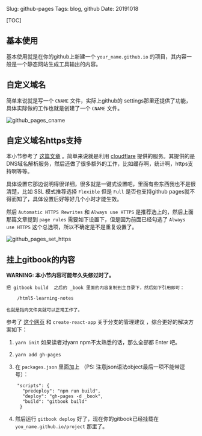 Slug: github-pages
Tags: blog, github
Date: 20191018

[TOC]

## 基本使用

基本使用就是在你的github上新建一个 `your_name.github.io` 的项目，其内容一般是一个静态网站生成工具输出的内容。



## 自定义域名

简单来说就是写一个 `CNAME` 文件，实际上github的 settings那里还提供了功能，具体实际做的工作也就是创建了一个 `CNAME` 文件。

![github_pages_cname]({static}/images/others/github_pages_cname.png)




## 自定义域名https支持

本小节参考了 [这篇文章](https://hackernoon.com/set-up-ssl-on-github-pages-with-custom-domains-for-free-a576bdf51bc) 。简单来说就是利用 [cloudflare](https://www.cloudflare.com) 提供的服务。其提供的是DNS域名解析服务，然后还做了很多额外的工作，比如缓存啊，统计啊，https支持啊等等。

具体设置它那边说明得很详细，很多就是一键式设置吧，里面有些东西我也不是很清楚，比如 SSL 模式推荐选择 `Flexible` 但是 `Full` 是否也支持github pages就不得而知了，具体设置后好等好几个小时才能生效。

然后 `Automatic HTTPS Rewrites` 和 `Always use HTTPS` 是推荐选上的，然后上面那篇文章提到 `page rules` 需要如下设置下，但是因为前面已经勾选了 `Always use HTTPS` 这个总选项，所以不确定是不是重复设置了。



![github_pages_set_https]({static}/images/others/github_pages_set_https.png)





## 挂上gitbook的内容

**WARNING: 本小节内容可能年久失修过时了。**

```text
把 gitbook build  之后的 _book 里面的内容复制到主目录下，然后如下引用即可：

    /html5-learning-notes

也就是指向文件夹就可以正常工作了。
```

参考了 [这个网页](http://www.chengweiyang.cn/gitbook/github-pages/README.html) 和 `create-react-app` 关于分支的管理建议 ，综合更好的解决方案如下：

1.  `yarn init`  如果读者对yarn npm不太熟悉的话，那么全部都 Enter 吧。

2.  `yarn add gh-pages`

3.  在 `packages.json` 里面加上 （PS: 注意json语法object最后一项不能带逗号）：

```text
    "scripts": {
      "predeploy": "npm run build",
      "deploy": "gh-pages -d _book",
      "build": "gitbook build"
     }
```

4.  然后运行 `gitbook deploy` 好了，现在你的gitbook已经挂载在 `you_name.github.io/project` 那里了。